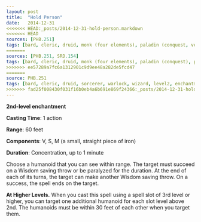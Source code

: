 ```yaml
---
layout: post
title:  "Hold Person"
date:   2014-12-31
<<<<<<< HEAD:_posts/2014-12-31-hold-person.markdown
<<<<<<< HEAD
sources: [PHB.251]
tags: [bard, cleric, druid, monk (four elements), paladin (conquest, vengeance), sorcerer, warlock, wizard, level2, enchantment]
=======
sources: [PHB.251, SRD.154]
tags: [bard, cleric, druid, monk (four elements), paladin (conquest), paladin (redemption), paladin (vengeance), sorcerer, warlock, wizard, level2, enchantment]
>>>>>>> ee57289a7fc6a1312901c9d9ee48a282de5fcd47
=======
source: PHB.251
tags: [bard, cleric, druid, sorcerer, warlock, wizard, level2, enchantment]
>>>>>>> fad25f008430f031f16b0eb4a6b691e869f24366:_posts/2014-12-31-hold-person.md
---
```


**2nd-level enchantment**

**Casting Time**: 1 action

**Range**: 60 feet

**Components**: V, S, M (a small, straight piece of iron)

**Duration**: Concentration, up to 1 minute

Choose a humanoid that you can see within range. The target must succeed on a Wisdom saving throw or be paralyzed for the duration. At the end of each of its turns, the target can make another Wisdom saving throw. On a success, the spell ends on the target. 

**At Higher Levels.** When you cast this spell using a spell slot of 3rd level or higher, you can target one additional humanoid for each slot level above 2nd. The humanoids must be within 30 feet of each other when you target them.
